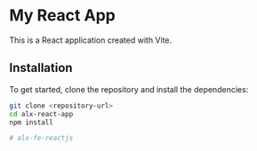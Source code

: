 # My React App

This is a React application created with Vite.

## Installation

To get started, clone the repository and install the dependencies:

```bash
git clone <repository-url>
cd alx-react-app
npm install

# alx-fe-reactjs
